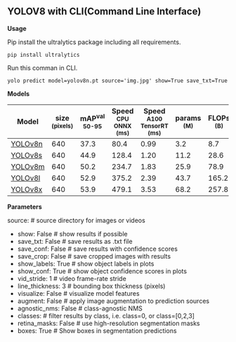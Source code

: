 ## YOLOV8 with CLI(Command Line Interface)

  

**Usage**

Pip install the ultralytics package including all requirements.  
  

    pip install ultralytics  

  
  
Run this comman in CLI.  
  

    yolo predict model=yolov8n.pt source='img.jpg' show=True save_txt=True  

**Models**

| Model | size<br><sup>(pixels) | mAP<sup>val<br>50-95 | Speed<br><sup>CPU ONNX<br>(ms) | Speed<br><sup>A100 TensorRT<br>(ms) | params<br><sup>(M) | FLOPs<br><sup>(B) |  
| ------------------------------------------------------------------------------------ | --------------------- | -------------------- | ------------------------------ | ----------------------------------- | ------------------ | ----------------- |  
| [YOLOv8n](https://github.com/ultralytics/assets/releases/download/v0.0.0/yolov8n.pt) | 640 | 37.3 | 80.4 | 0.99 | 3.2 | 8.7 |  
| [YOLOv8s](https://github.com/ultralytics/assets/releases/download/v0.0.0/yolov8s.pt) | 640 | 44.9 | 128.4 | 1.20 | 11.2 | 28.6 |  
| [YOLOv8m](https://github.com/ultralytics/assets/releases/download/v0.0.0/yolov8m.pt) | 640 | 50.2 | 234.7 | 1.83 | 25.9 | 78.9 |  
| [YOLOv8l](https://github.com/ultralytics/assets/releases/download/v0.0.0/yolov8l.pt) | 640 | 52.9 | 375.2 | 2.39 | 43.7 | 165.2 |  
| [YOLOv8x](https://github.com/ultralytics/assets/releases/download/v0.0.0/yolov8x.pt) | 640 | 53.9 | 479.1 | 3.53 | 68.2 | 257.8 |  
  

**Parameters**

 source: # source directory for images or videos  
- show: False # show results if possible  
- save_txt: False # save results as .txt file  
- save_conf: False # save results with confidence scores  
- save_crop: False # save cropped images with results  
- show_labels: True # show object labels in plots  
- show_conf: True # show object confidence scores in plots  
- vid_stride: 1 # video frame-rate stride  
- line_thickness: 3 # bounding box thickness (pixels)  
- visualize: False # visualize model features  
- augment: False # apply image augmentation to prediction sources  
- agnostic_nms: False # class-agnostic NMS  
- classes: # filter results by class, i.e. class=0, or class=[0,2,3]  
- retina_masks: False # use high-resolution segmentation masks  
- boxes: True # Show boxes in segmentation predictions